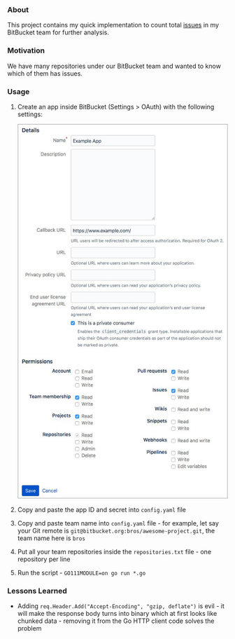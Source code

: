 ### About

This project contains my quick implementation to count total [issues](https://confluence.atlassian.com/bitbucket/issue-trackers-221449750.html) in my BitBucket team for further analysis.

### Motivation

We have many repositories under our BitBucket team and wanted to know which of them has issues.

### Usage

1. Create an app inside BitBucket (Settings > OAuth) with the following settings:

   ![](bitbucket-app-settings.jpg)

2. Copy and paste the app ID and secret into `config.yaml` file

3. Copy and paste team name into `config.yaml` file - for example, let say your Git remote is `git@bitbucket.org:bros/awesome-project.git`, the team name here is `bros`

4. Put all your team repositories inside the `repositories.txt` file - one repository per line

5. Run the script - `GO111MODULE=on go run *.go`

### Lessons Learned

- Adding `req.Header.Add("Accept-Encoding", "gzip, deflate")` is evil - it will make the response body turns into binary which at first looks like chunked data - removing it from the Go HTTP client code solves the problem
